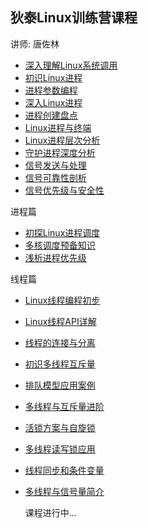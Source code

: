 ## 狄泰Linux训练营课程
讲师: 唐佐林  
- [深入理解Linux系统调用](深入理解Linux系统调用.md)
- [初识Linux进程](初识Linux进程.md)
- [进程参数编程](进程参数编程.md)
- [深入Linux进程](深入Linux进程.md)
- [进程创建盘点](进程创建盘点.md)
- [Linux进程与终端](Linux进程与终端.md)
- [Linux进程层次分析](Linux进程层次分析.md)
- [守护进程深度分析](守护进程深度分析.md)
- [信号发送与处理](信号发送与处理.md)
- [信号可靠性剖析](信号可靠性剖析.md)
- [信号优先级与安全性](信号优先级与安全性.md)

进程篇
- [初探Linux进程调度](初探Linux进程调度.md)
- [多核调度预备知识](多核调度预备知识.md)
- [浅析进程优先级](浅析进程优先级.md)

线程篇
- [Linux线程编程初步](Linux线程编程初步.md)
- [Linux线程API详解](Linux线程API详解.md)
- [线程的连接与分离](线程的连接与分离.md)
- [初识多线程互斥量](初识多线程互斥量.md)
- [排队模型应用案例](排队模型应用案例.md)
- [多线程与互斥量进阶](多线程与互斥量进阶.md)
- [活锁方案与自旋锁](活锁方案与自旋锁.md)
- [多线程读写锁应用](多线程读写锁应用.md)
- [线程同步和条件变量](线程同步和条件变量.md)
- [多线程与信号量简介](多线程与信号量简介.md)

  课程进行中...

